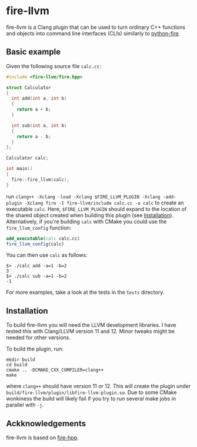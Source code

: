 # fire-llvm

fire-llvm is a Clang plugin that can be used to turn ordinary C++ functions and
objects into command line interfaces (CLIs) similarly to
[python-fire](https://github.com/google/python-fire).

## Basic example

Given the following source file `calc.cc`:

```c++
#include <fire-llvm/fire.hpp>

struct Calculator
{
  int add(int a, int b)
  {
    return a + b;
  }

  int sub(int a, int b)
  {
    return a - b;
  }
};

Calculator calc;

int main()
{
  fire::fire_llvm(calc);
}
```

run `clang++ -Xclang -load -Xclang $FIRE_LLVM_PLUGIN -Xclang -add-plugin
-Xclang fire -I fire-llvm/include calc.cc -o calc` to create an executable
`calc`. Here, `$FIRE_LLVM_PLUGIN` should expand to the location of the shared
object created when building this plugin (see [Installation](#installation)).
Alternatively, if you're building `calc` with CMake you could use the
`fire_llvm_config` function:

```cmake
add_executable(calc calc.cc)
fire_llvm_config(calc)
```

You can then use `calc` as follows:

```
$> ./calc add -a=1 -b=2
3
$> ./calc sub -a=1 -b=2
-1
```

For more examples, take a look at the tests in the `tests` directory.

## Installation

To build fire-llvm you will need the LLVM development libraries. I have tested
this with Clang/LLVM version 11 and 12. Minor tweaks might be needed for other
versions.

To build the plugin, run:

```
mkdir build
cd build
cmake .. -DCMAKE_CXX_COMPILER=clang++
make
```

where `clang++` should have version 11 or 12. This will create the plugin under
`build/fire-llvm/plugin/libfire-llvm-plugin.so`. Due to some CMake wonkiness
the build will likely fail if you try to run several make jobs in parallel with
`-j`.

## Ackknowledgements

fire-llvm is based on [fire-hpp](https://github.com/kongaskristjan/fire-hpp).
